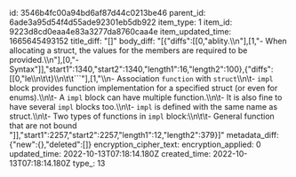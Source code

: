 id: 3546b4fc00a94bd6af87d44c0213be46
parent_id: 6ade3a95d54f4d55ade92301eb5db922
item_type: 1
item_id: 9223d8cd0eaa4e83a3277da8760caa4e
item_updated_time: 1665645493152
title_diff: "[]"
body_diff: "[{\"diffs\":[[0,\"ablity.\\\n\"],[1,\"- When allocating a struct, the values for the members are required to be provided.\\\n\"],[0,\"- Syntax\"]],\"start1\":1340,\"start2\":1340,\"length1\":16,\"length2\":100},{\"diffs\":[[0,\"le\\\n\\t\\t}\\\n\\t\\t```\"],[1,\"\\\n- Association `function` with `struct`\\\n\\t- `impl` block provides function implementation for a specified struct (or even for enums).\\\n\\t- A `impl` block can have multiple function.\\\n\\t- It is also fine to have several `impl` blocks too.\\\n\\t- `impl` is defined with the same name as struct.\\\n\\t- Two types of functions in `impl` block:\\\n\\t\\t- General function that are not bound \"]],\"start1\":2257,\"start2\":2257,\"length1\":12,\"length2\":379}]"
metadata_diff: {"new":{},"deleted":[]}
encryption_cipher_text: 
encryption_applied: 0
updated_time: 2022-10-13T07:18:14.180Z
created_time: 2022-10-13T07:18:14.180Z
type_: 13